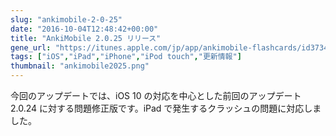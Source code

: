 ```yaml
---
slug: "ankimobile-2-0-25"
date: "2016-10-04T12:48:42+00:00"
title: "AnkiMobile 2.0.25 リリース"
gene_url: "https://itunes.apple.com/jp/app/ankimobile-flashcards/id373493387?mt=8&ign-mpt=uo%3D4"
tags: ["iOS","iPad","iPhone","iPod touch","更新情報"]
thumbnail: "ankimobile2025.png"
---
```

今回のアップデートでは、iOS 10 の対応を中心とした前回のアップデート 2.0.24 に対する問題修正版です。iPad で発生するクラッシュの問題に対応しました。